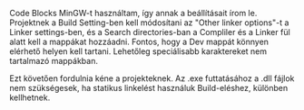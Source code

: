 Code Blocks MinGW-t használtam, így annak a beállításait írom le.
Projektnek a Build Setting-ben kell módosítani az "Other linker options"-t a Linker settings-ben, és a Search directories-ban a Compliler és a Linker fül alatt kell a mappákat hozzáadni.
Fontos, hogy a Dev mappát könnyen elérhető helyen kell tartani. Lehetőleg speciálisabb karaktereket nem tartalmazó mappákban.

Ezt követően fordulnia kéne a projekteknek. 
Az .exe futtatásához a .dll fájlok nem szükségesek, ha statikus linkelést használuk Build-eléshez, különben kellhetnek.
